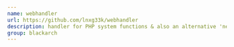 ```yaml
---
name: webhandler
url: https://github.com/lnxg33k/webhandler
description: handler for PHP system functions & also an alternative 'netcat' handler. URL : https://github.com/lnxg33k/webhandler Groups : blackarch blackarch-webapp
group: blackarch
---
```

